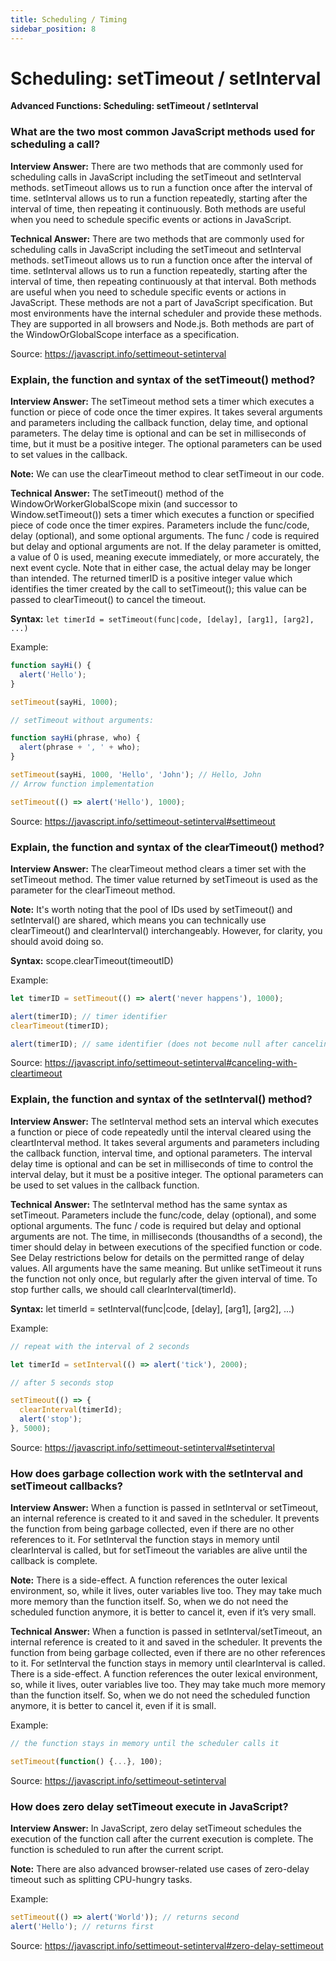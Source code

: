 ```yaml
---
title: Scheduling / Timing
sidebar_position: 8
---
```


# Scheduling: setTimeout / setInterval

**Advanced Functions: Scheduling: setTimeout / setInterval**

<head>
  <title>Scheduling: setTimeout / setInterval - JavaScript Interview Questions & Answers</title>
  <meta charSet="utf-8" />
</head>

### What are the two most common JavaScript methods used for scheduling a call?

**Interview Answer:** There are two methods that are commonly used for scheduling calls in JavaScript including the setTimeout and setInterval methods. setTimeout allows us to run a function once after the interval of time. setInterval allows us to run a function repeatedly, starting after the interval of time, then repeating it continuously. Both methods are useful when you need to schedule specific events or actions in JavaScript.

**Technical Answer:** There are two methods that are commonly used for scheduling calls in JavaScript including the setTimeout and setInterval methods. setTimeout allows us to run a function once after the interval of time. setInterval allows us to run a function repeatedly, starting after the interval of time, then repeating continuously at that interval. Both methods are useful when you need to schedule specific events or actions in JavaScript. These methods are not a part of JavaScript specification. But most environments have the internal scheduler and provide these methods. They are supported in all browsers and Node.js. Both methods are part of the WindowOrGlobalScope interface as a specification.

Source: <https://javascript.info/settimeout-setinterval>

### Explain, the function and syntax of the setTimeout() method?

**Interview Answer:** The setTimeout method sets a timer which executes a function or piece of code once the timer expires. It takes several arguments and parameters including the callback function, delay time, and optional parameters. The delay time is optional and can be set in milliseconds of time, but it must be a positive integer. The optional parameters can be used to set values in the callback.

**Note:** We can use the clearTimeout method to clear setTimeout in our code.

**Technical Answer:** The setTimeout() method of the WindowOrWorkerGlobalScope mixin (and successor to Window.setTimeout()) sets a timer which executes a function or specified piece of code once the timer expires. Parameters include the func/code, delay (optional), and some optional arguments. The func / code is required but delay and optional arguments are not. If the delay parameter is omitted, a value of 0 is used, meaning execute immediately, or more accurately, the next event cycle. Note that in either case, the actual delay may be longer than intended. The returned timerID is a positive integer value which identifies the timer created by the call to setTimeout(); this value can be passed to clearTimeout() to cancel the timeout.

**Syntax:** `let timerId = setTimeout(func|code, [delay], [arg1], [arg2], ...)`

Example:

```js
function sayHi() {
  alert('Hello');
}

setTimeout(sayHi, 1000);

// setTimeout without arguments:

function sayHi(phrase, who) {
  alert(phrase + ', ' + who);
}

setTimeout(sayHi, 1000, 'Hello', 'John'); // Hello, John
// Arrow function implementation

setTimeout(() => alert('Hello'), 1000);
```

Source: <https://javascript.info/settimeout-setinterval#settimeout>

### Explain, the function and syntax of the clearTimeout() method?

**Interview Answer:** The clearTimeout method clears a timer set with the setTimeout method. The timer value returned by setTimeout is used as the parameter for the clearTimeout method.

**Note:** It's worth noting that the pool of IDs used by setTimeout() and setInterval() are shared, which means you can technically use clearTimeout() and clearInterval() interchangeably. However, for clarity, you should avoid doing so.

**Syntax:** scope.clearTimeout(timeoutID)

Example:

```js
let timerID = setTimeout(() => alert('never happens'), 1000);

alert(timerID); // timer identifier
clearTimeout(timerID);

alert(timerID); // same identifier (does not become null after canceling)
```

Source: <https://javascript.info/settimeout-setinterval#canceling-with-cleartimeout>

### Explain, the function and syntax of the setInterval() method?

**Interview Answer:** The setInterval method sets an interval which executes a function or piece of code repeatedly until the interval cleared using the cleartInterval method. It takes several arguments and parameters including the callback function, interval time, and optional parameters. The interval delay time is optional and can be set in milliseconds of time to control the interval delay, but it must be a positive integer. The optional parameters can be used to set values in the callback function.

**Technical Answer:** The setInterval method has the same syntax as setTimeout. Parameters include the func/code, delay (optional), and some optional arguments. The func / code is required but delay and optional arguments are not. The time, in milliseconds (thousandths of a second), the timer should delay in between executions of the specified function or code. See Delay restrictions below for details on the permitted range of delay values. All arguments have the same meaning. But unlike setTimeout it runs the function not only once, but regularly after the given interval of time. To stop further calls, we should call clearInterval(timerId).

**Syntax:** let timerId = setInterval(func|code, [delay], [arg1], [arg2], ...)

Example:

```js
// repeat with the interval of 2 seconds

let timerId = setInterval(() => alert('tick'), 2000);

// after 5 seconds stop

setTimeout(() => {
  clearInterval(timerId);
  alert('stop');
}, 5000);
```

Source: <https://javascript.info/settimeout-setinterval#setinterval>

### How does garbage collection work with the setInterval and setTimeout callbacks?

**Interview Answer:** When a function is passed in setInterval or setTimeout, an internal reference is created to it and saved in the scheduler. It prevents the function from being garbage collected, even if there are no other references to it. For setInterval the function stays in memory until clearInterval is called, but for setTimeout the variables are alive until the callback is complete.

**Note:** There is a side-effect. A function references the outer lexical environment, so, while it lives, outer variables live too. They may take much more memory than the function itself. So, when we do not need the scheduled function anymore, it is better to cancel it, even if it’s very small.

**Technical Answer:** When a function is passed in setInterval/setTimeout, an internal reference is created to it and saved in the scheduler. It prevents the function from being garbage collected, even if there are no other references to it. For setInterval the function stays in memory until clearInterval is called. There is a side-effect. A function references the outer lexical environment, so, while it lives, outer variables live too. They may take much more memory than the function itself. So, when we do not need the scheduled function anymore, it is better to cancel it, even if it is small.

Example:

```js
// the function stays in memory until the scheduler calls it

setTimeout(function() {...}, 100);
```

Source: <https://javascript.info/settimeout-setinterval>

### How does zero delay setTimeout execute in JavaScript?

**Interview Answer:** In JavaScript, zero delay setTimeout schedules the execution of the function call after the current execution is complete. The function is scheduled to run after the current script.

**Note:** There are also advanced browser-related use cases of zero-delay timeout such as splitting CPU-hungry tasks.

Example:

```js
setTimeout(() => alert('World')); // returns second
alert('Hello'); // returns first
```

Source: <https://javascript.info/settimeout-setinterval#zero-delay-settimeout>
